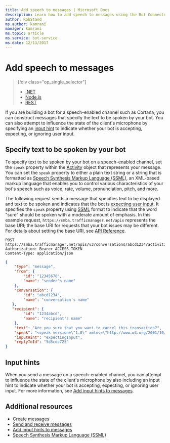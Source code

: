 ```yaml
---
title: Add speech to messages | Microsoft Docs
description: Learn how to add speech to messages using the Bot Connector service.
author: RobStand
ms.author: kamrani
manager: kamrani
ms.topic: article
ms.service: bot-service
ms.date: 12/13/2017
---
```


# Add speech to messages
> [!div class="op_single_selector"]
> - [.NET](../dotnet/bot-builder-dotnet-text-to-speech.md)
> - [Node.js](../nodejs/bot-builder-nodejs-text-to-speech.md)
> - [REST](../rest-api/bot-framework-rest-connector-text-to-speech.md)

If you are building a bot for a speech-enabled channel such as Cortana, you can construct messages that specify the text to be spoken by your bot. You can also attempt to influence the state of the client's microphone by specifying an [input hint](bot-framework-rest-connector-add-input-hints.md) to indicate whether your bot is accepting, expecting, or ignoring user input.

## Specify text to be spoken by your bot

To specify text to be spoken by your bot on a speech-enabled channel, set the `speak` property within the [Activity][Activity] object that represents your message. You can set the `speak` property to either a plain text string or a string that is formatted as <a href="https://docs.microsoft.com/azure/cognitive-services/speech-service/speech-synthesis-markup" target="_blank">Speech Synthesis Markup Language (SSML)</a>, an XML-based markup language that enables you to control various characteristics of your bot's speech such as voice, rate, volume, pronunciation, pitch, and more. 


The following request sends a message that specifies text to be displayed and text to be spoken and indicates that the bot is [expecting user input](bot-framework-rest-connector-add-input-hints.md). It specifies the `speak` property using  <a href="https://docs.microsoft.com/azure/cognitive-services/speech-service/speech-synthesis-markup" target="_blank">SSML</a> format to indicate that the word "sure" should be spoken with a moderate amount of emphasis. In this example request, `https://smba.trafficmanager.net/apis` represents the base URI; the base URI for requests that your bot issues may be different. For details about setting the base URI, see [API Reference](bot-framework-rest-connector-api-reference.md#base-uri).

```http
POST https://smba.trafficmanager.net/apis/v3/conversations/abcd1234/activities/5d5cdc723
Authorization: Bearer ACCESS_TOKEN
Content-Type: application/json
```

```json
{
    "type": "message",
    "from": {
        "id": "12345678",
        "name": "sender's name"
    },
    "conversation": {
        "id": "abcd1234",
        "name": "conversation's name"
   },
   "recipient": {
        "id": "1234abcd",
        "name": "recipient's name"
    },
    "text": "Are you sure that you want to cancel this transaction?",
    "speak": "<speak version=\"1.0\" xmlns=\"http://www.w3.org/2001/10/synthesis\" xml:lang=\"en-US\">Are you <emphasis level=\"moderate\">sure</emphasis> that you want to cancel this transaction?</speak>",
    "inputHint": "expectingInput",
    "replyToId": "5d5cdc723"
}
```

## Input hints

When you send a message on a speech-enabled channel, you can attempt to influence the state of the client's microphone by also including an input hint to indicate whether your bot is accepting, expecting, or ignoring user input. For more information, see [Add input hints to messages](bot-framework-rest-connector-add-input-hints.md).

## Additional resources

- [Create messages](bot-framework-rest-connector-create-messages.md)
- [Send and receive messages](bot-framework-rest-connector-send-and-receive-messages.md)
- [Add input hints to messages](bot-framework-rest-connector-add-input-hints.md)
- <a href="https://docs.microsoft.com/azure/cognitive-services/speech-service/speech-synthesis-markup" target="_blank">Speech Synthesis Markup Language (SSML)</a>

[Activity]: bot-framework-rest-connector-api-reference.md#activity-object
